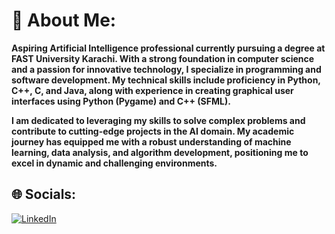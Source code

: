 # 💫 About Me:
**Aspiring Artificial Intelligence professional currently pursuing a degree at FAST University Karachi. With a strong foundation in computer science and a passion for innovative technology, I specialize in programming and software development. My technical skills include proficiency in Python, C++, C, and Java, along with experience in creating graphical user interfaces using Python (Pygame) and C++ (SFML).**

**I am dedicated to leveraging my skills to solve complex problems and contribute to cutting-edge projects in the AI domain. My academic journey has equipped me with a robust understanding of machine learning, data analysis, and algorithm development, positioning me to excel in dynamic and challenging environments.**

## 🌐 Socials:

[![LinkedIn](https://img.shields.io/badge/LinkedIn-%230077B5.svg?logo=linkedin&logoColor=white)](www.linkedin.com/in/sajad-ali-020b592b4) 
<!--
**sajadali01/sajadali01** is a ✨ _special_ ✨ repository because its `README.md` (this file) appears on your GitHub profile.

Here are some ideas to get you started:

- 🔭 I’m currently working on ...
- 🌱 I’m currently learning ...
- 👯 I’m looking to collaborate on ...
- 🤔 I’m looking for help with ...
- 💬 Ask me about ...
- 📫 How to reach me: ...
- 😄 Pronouns: ...
- ⚡ Fun fact: ...
-->
